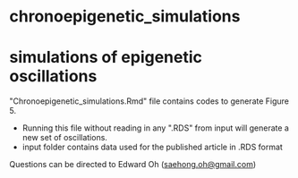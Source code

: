 # chronoepigenetic_simulations
# simulations of epigenetic oscillations

"Chronoepigenetic_simulations.Rmd" file contains codes to generate Figure 5. 
- Running this file without reading in any ".RDS" from input will generate a new set of oscillations.
- input folder contains data used for the published article in .RDS format

Questions can be directed to Edward Oh (saehong.oh@gmail.com)
